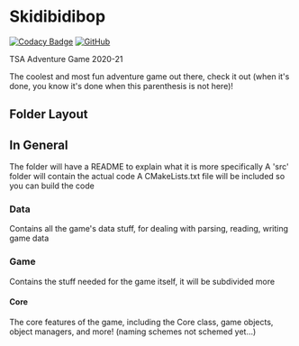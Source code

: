 # Skidibidibop

[![Codacy Badge](https://app.codacy.com/project/badge/Grade/774f9363464d4a2ca5655b1bd5a8b44b)](https://www.codacy.com/gh/TSAVideoGame/Skidibidibop/dashboard?utm_source=github.com&amp;utm_medium=referral&amp;utm_content=TSAVideoGame/Skidibidibop&amp;utm_campaign=Badge_Grade)
[![GitHub](https://img.shields.io/github/license/TSAVideoGame/Skidibidibop)](https://github.com/TSAVideoGame/Skidibidibop/blob/master/LICENSE)

TSA Adventure Game 2020-21

The coolest and most fun adventure game out there, check it out (when it's done, you know it's done when this parenthesis is not here)!

## Folder Layout

## In General
The folder will have a README to explain what it is more specifically
A 'src' folder will contain the actual code
A CMakeLists.txt file will be included so you can build the code

### Data
Contains all the game's data stuff, for dealing with parsing, reading, writing game data

### Game
Contains the stuff needed for the game itself, it will be subdivided more

#### Core
The core features of the game, including the Core class, game objects, object managers, and more! (naming schemes not schemed yet...)
